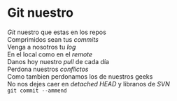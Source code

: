 # Git nuestro
<p><em>Git</em> nuestro que estas en los repos<br />
Comprimidos sean tus <em>commits</em><br />
Venga a nosotros tu <em>log</em> <br />
En el local como en el <em>remote</em> <br />
Danos hoy nuestro <em>pull</em> de cada día<br />
Perdona nuestros <em>conflictos</em><br />
Como tambien perdonamos los de nuestros geeks<br />
No nos dejes caer en <em>detached HEAD</em>
y libranos de <em>SVN</em><br />
<code>git commit --ammend</code></p>
